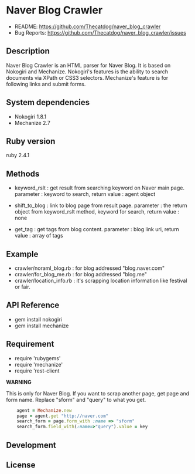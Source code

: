 
# Naver Blog Crawler

* README:       https://github.com/Thecatdog/naver_blog_crawler
* Bug Reports:  https://github.com/Thecatdog/naver_blog_crawler/issues

## Description

Naver Blog Crawler is an HTML parser for Naver Blog. It is based on Nokogiri and Mechanize.
Nokogiri's features is the ability to search documents via XPath or CSS3 selectors. 
Mechanize's feature is for following links and submit forms.

## System dependencies

* Nokogiri 1.8.1
* Mechanize 2.7

## Ruby version 

ruby 2.4.1

## Methods
 
* keyword_rslt : get result from searching keyword on Naver main page.
		 parameter : keyword to search,
		 return value : agent object
                
* shift_to_blog : link to blog page from result page.
                  parameter : the return object from keyword_rslt method, keyword for search,
                  return value : none        
                  
* get_tag : get tags from blog content.
            parameter : blog link uri,
            return value : array of tags


## Example

* crawler/noraml_blog.rb : for blog addressed "blog.naver.com"
* crawler/for_blog_me.rb : for blog addressed "blog.me"
* crawler/location_info.rb : it's scrapping location information like festival or fair.

## API Reference

* gem install nokogiri
* gem install mechanize

## Requirement

* require 'rubygems'
* require 'mechanize'
* require 'rest-client

__WARNING__

This is only for Naver Blog.
If you want to scrap another page, get page and form name.
Replace "sform" and "query" to what you get.

```ruby
	agent = Mechanize.new
	page = agent.get "http://naver.com"
	search_form = page.form_with :name => "sform"
	search_form.field_with(:name=>"query").value = key
```

## Development


## License


